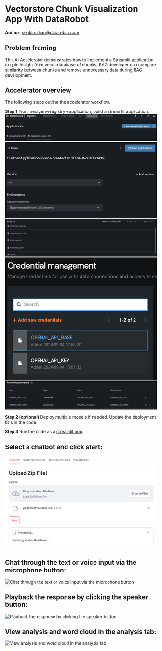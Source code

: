 # Vectorstore Chunk Visualization App With DataRobot

**Author:** senkin.zhan@datarobot.com

## Problem framing

This AI Accelerator demonstrates how to implement a Streamlit application to gain insight from vectordatabase of chunks, RAG developer can compare similarity between chunks and remove unnecessary data during RAG development.

## Accelerator overview

The following steps outline the accelerator workflow.

<b>Step 1</b> From nextgen->registry->application, build a streamlit application.
![add_app_source](add_app_source.png)
![build_env](build_env.png)
![build_source](build_source.png)
![add_credential](add_credential.png)
![runtime_parameters](runtime_parameters.png)

<b>Step 2 (optional)</b> Deploy multiple models if needed. Update the deployment ID's in the code.

<b>Step 3</b> Run the code as a [streamlit app](https://docs.streamlit.io/develop/concepts/architecture/run-your-app). 


## Select a chatbot and click start:
![Select a chatbot and click start](upload_document.png)

## Chat through the text or voice input via the microphone button:
![Chat through the text or voice input via the microphone button](chat_input.png)

## Playback the response by clicking the speaker button:
![Playback the response by clicking the speaker button](voice_playback.png)

## View analysis and word cloud in the analysis tab:
![View analysis and word cloud in the analysis tab](analysis.png)
